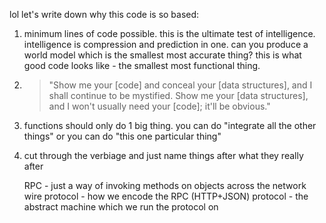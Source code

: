 lol let's write down why this code is so based:

1. minimum lines of code possible. this is the ultimate test of intelligence. intelligence is compression and prediction in one. can you produce a world model which is the smallest most accurate thing? this is what good code looks like - the smallest most functional thing.

2. > "Show me your [code] and conceal your [data structures], and I shall continue to be mystified. Show me your [data structures], and I won't usually need your [code]; it'll be obvious."

3. functions should only do 1 big thing. you can do "integrate all the other things" or you can do "this one particular thing"

4. cut through the verbiage and just name things after what they really after

    RPC - just a way of invoking methods on objects across the network
    wire protocol - how we encode the RPC (HTTP+JSON)
    protocol - the abstract machine which we run the protocol on
